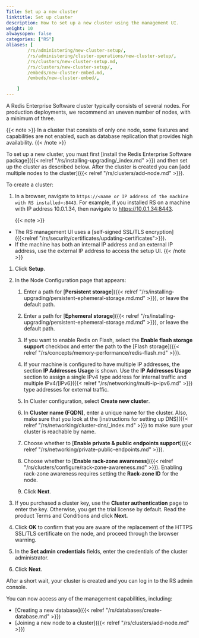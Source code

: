 ```yaml
---
Title: Set up a new cluster
linktitle: Set up cluster
description: How to set up a new cluster using the management UI.
weight: 10
alwaysopen: false
categories: ["RS"]
aliases: [    
        /rs/administering/new-cluster-setup/,
        /rs/administering/cluster-operations/new-cluster-setup/,
        /rs/clusters/new-cluster-setup.md,
        /rs/clusters/new-cluster-setup/,
        /embeds/new-cluster-embed.md,
        /embeds/new-cluster-embed/,

    ]
---
```

A Redis Enterprise Software cluster typically consists of several nodes.
For production deployments, we recommend an uneven number of nodes, with a minimum of three.

{{< note >}}
In a cluster that consists of only one node, some features and capabilities are not enabled,
such as database replication that provides high availability.
{{< /note >}}

To set up a new cluster, you must first [install the Redis Enterprise Software package]({{< relref "/rs/installing-upgrading/_index.md" >}})
and then set up the cluster as described below.
After the cluster is created you can [add multiple nodes to the cluster]({{< relref "/rs/clusters/add-node.md" >}}).

To create a cluster:

1. In a browser, navigate to `https://<name or IP address of the machine with RS installed>:8443`.
    For example, if you installed RS on a machine with IP address 10.0.1.34, then navigate to <https://10.0.1.34:8443>.

    {{< note >}}
- The RS management UI uses a [self-signed SSL/TLS encryption]({{<relref "/rs/security/certificates/updating-certificates">}}).
- If the machine has both an internal IP address and an external IP address, use the external IP address to access the setup UI.
    {{< /note >}}

1. Click **Setup**.
1. In the Node Configuration page that appears:

    1. Enter a path for [**Persistent storage**]({{< relref "/rs/installing-upgrading/persistent-ephemeral-storage.md.md" >}}),
        or leave the default path.

    1. Enter a path for [**Ephemeral storage**]({{< relref "/rs/installing-upgrading/persistent-ephemeral-storage.md.md" >}}),
        or leave the default path.

    1. If you want to enable Redis on Flash, select the **Enable flash storage support** checkbox
        and enter the path to the [Flash storage]({{< relref "/rs/concepts/memory-performance/redis-flash.md" >}}).

    1. If your machine is configured to have multiple IP addresses, the section **IP Addresses Usage** is shown.
        Use the **IP Addresses Usage** section to assign a single IPv4 type address for internal traffic
        and multiple IPv4/[IPv6]({{< relref "/rs/networking/multi-ip-ipv6.md" >}}) type addresses for external traffic.

    1. In Cluster configuration, select **Create new cluster**.

    1. In **Cluster name (FQDN)**, enter a unique name for the cluster.
        Also, make sure that you look at the [instructions for setting up DNS]({{< relref "/rs/networking/cluster-dns/_index.md" >}})
        to make sure your cluster is reachable by name.

    1. Choose whether to [**Enable private & public endpoints support**]({{< relref "/rs/networking/private-public-endpoints.md" >}}).

    1. Choose whether to [**Enable rack-zone awareness**]({{< relref "/rs/clusters/configure/rack-zone-awareness.md" >}}).
        Enabling rack-zone awareness requires setting the **Rack-zone ID** for the node.

    1. Click **Next**.
1. If you purchased a cluster key, use the **Cluster authentication** page to enter the key.
    Otherwise, you get the trial license by default.
    Read the product Terms and Conditions and click **Next.**
1. Click **OK** to confirm that you are aware of the replacement of the HTTPS SSL/TLS certificate on the node,
    and proceed through the browser warning.
1. In the **Set admin credentials** fields, enter the credentials of the cluster administrator.
1. Click **Next**.

After a short wait, your cluster is created and you can log in to the RS admin console.

You can now access any of the management capabilities, including:

- [Creating a new database]({{< relref "/rs/databases/create-database.md" >}})
- [Joining a new node to a cluster]({{< relref "/rs/clusters/add-node.md" >}})
